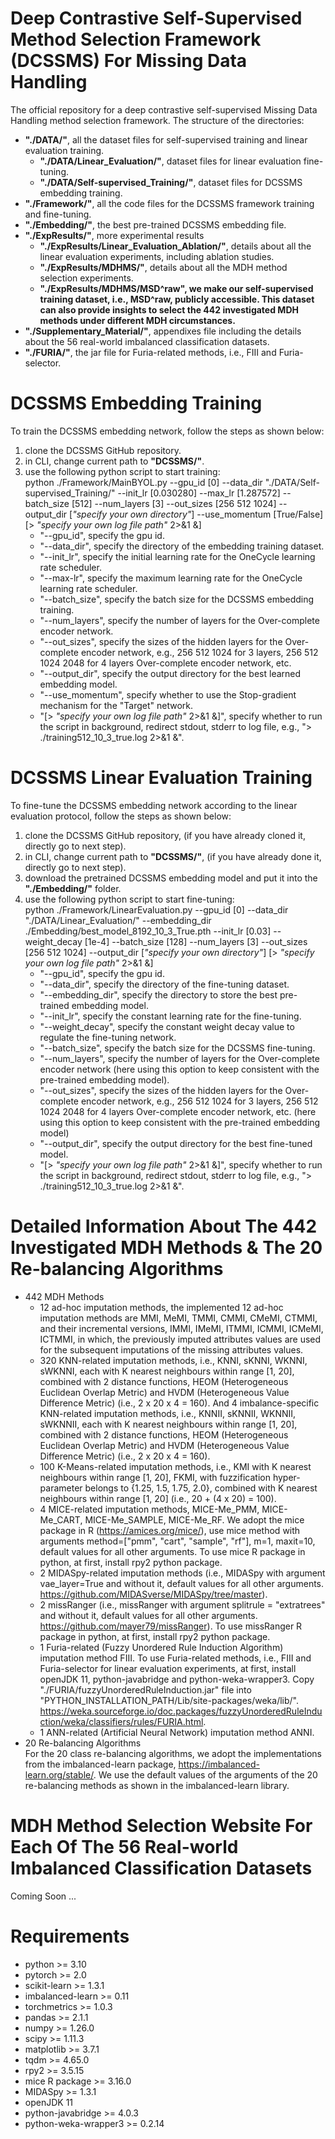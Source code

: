 # Deep Contrastive Self-Supervised Method Selection Framework (DCSSMS) For Missing Data Handling
The official repository for a deep contrastive self-supervised Missing Data Handling method selection framework.
The structure of the directories:
- **"./DATA/"**, all the dataset files for self-supervised training and linear evaluation training.
	- **"./DATA/Linear_Evaluation/"**, dataset files for linear evaluation fine-tuning.
	- **"./DATA/Self-supervised_Training/"**, dataset files for DCSSMS embedding training.
- **"./Framework/"**, all the code files for the DCSSMS framework training and fine-tuning.
- **"./Embedding/"**, the best pre-trained DCSSMS embedding file.
- **"./ExpResults/"**, more experimental results
    - **"./ExpResults/Linear_Evaluation_Ablation/"**, details about all the linear evaluation experiments, including ablation studies.
	- **"./ExpResults/MDHMS/"**, details about all the MDH method selection experiments.
	- **"./ExpResults/MDHMS/MSD^raw", we make our self-supervised training dataset, i.e., MSD^raw, publicly accessible. This dataset can also provide insights to select the $442$ investigated MDH methods under different MDH circumstances.**
- **"./Supplementary_Material/"**, appendixes file including the details about the 56 real-world imbalanced classification datasets.
- **"./FURIA/"**, the jar file for Furia-related methods, i.e., FIII and Furia-selector.

# DCSSMS Embedding Training
To train the DCSSMS embedding network, follow the steps as shown below:
1. clone the DCSSMS GitHub repository.
1. in CLI, change current path to **"DCSSMS/"**.
1. use the following python script to start training:<br/>
   python ./Framework/MainBYOL.py --gpu_id \[0\] --data_dir "./DATA/Self-supervised_Training/" --init_lr \[0.030280\] --max_lr \[1.287572\] --batch_size \[512\] --num_layers \[3\] --out_sizes \[256 512 1024\] --output_dir \[_"specify your own directory"_\] --use_momentum \[True/False\] \[> _"specify your own log file path"_ 2>&1 &\]
   - "--gpu_id", specify the gpu id.
   - "--data_dir", specify the directory of the embedding training dataset.
   - "--init_lr", specify the initial learning rate for the OneCycle learning rate scheduler.
   - "--max-lr", specify the maximum learning rate for the OneCycle learning rate scheduler.
   - "--batch_size", specify the batch size for the DCSSMS embedding training.
   - "--num_layers", specify the number of layers for the Over-complete encoder network.
   - "--out_sizes", specify the sizes of the hidden layers for the Over-complete encoder network, e.g., 256 512 1024 for 3 layers, 256 512 1024 2048 for 4 layers Over-complete encoder network, etc.
   - "--output_dir", specify the output directory for the best learned embedding model.
   - "--use_momentum", specify whether to use the Stop-gradient mechanism for the "Target" network.
   - "\[> _"specify your own log file path"_ 2>&1 &\]", specify whether to run the script in background, redirect stdout, stderr to log file, e.g., "> ./training512_10_3_true.log 2>&1 &".

# DCSSMS Linear Evaluation Training
To fine-tune the DCSSMS embedding network according to the linear evaluation protocol, follow the steps as shown below:
1. clone the DCSSMS GitHub repository, (if you have already cloned it, directly go to next step).
1. in CLI, change current path to **"DCSSMS/"**, (if you have already done it, directly go to next step).
1. download the pretrained DCSSMS embedding model and put it into the **"./Embedding/"** folder.
1. use the following python script to start fine-tuning:<br/>
   python ./Framework/LinearEvaluation.py --gpu_id \[0\] --data_dir "./DATA/Linear_Evaluation/" --embedding_dir ./Embedding/best_model_8192_10_3_True.pth --init_lr \[0.03\] --weight_decay \[1e-4\] --batch_size \[128\] --num_layers \[3\] --out_sizes \[256 512 1024\] --output_dir \[_"specify your own directory"_\] \[> _"specify your own log file path"_ 2>&1 &\]
   - "--gpu_id", specify the gpu id.
   - "--data_dir", specify the directory of the fine-tuning dataset.
   - "--embedding_dir", specify the directory to store the best pre-trained embedding model.
   - "--init_lr", specify the constant learning rate for the fine-tuning.
   - "--weight_decay", specify the constant weight decay value to regulate the fine-tuning network.
   - "--batch_size", specify the batch size for the DCSSMS fine-tuning.
   - "--num_layers", specify the number of layers for the Over-complete encoder network (here using this option to keep consistent with the pre-trained embedding model).
   - "--out_sizes", specify the sizes of the hidden layers for the Over-complete encoder network, e.g., 256 512 1024 for 3 layers, 256 512 1024 2048 for 4 layers Over-complete encoder network, etc. (here using this option to keep consistent with the pre-trained embedding model)
   - "--output_dir", specify the output directory for the best fine-tuned model.
   - "\[> _"specify your own log file path"_ 2>&1 &\]", specify whether to run the script in background, redirect stdout, stderr to log file, e.g., "> ./training512_10_3_true.log 2>&1 &".

# Detailed Information About The 442 Investigated MDH Methods & The 20 Re-balancing Algorithms
- 442 MDH Methods
  - 12 ad-hoc imputation methods, the implemented 12 ad-hoc imputation methods are MMI, MeMI, TMMI, CMMI, CMeMI, CTMMI, and their incremental versions, IMMI, IMeMI, ITMMI, ICMMI, ICMeMI, ICTMMI, in which, the previously imputed attributes values are used for the subsequent imputations of the missing attributes values. 
  - 320 KNN-related imputation methods, i.e., KNNI, sKNNI, WKNNI, sWKNNI, each with K nearest neighbours within range \[1, 20\], combined with 2 distance functions, HEOM (Heterogeneous Euclidean Overlap Metric) and HVDM (Heterogeneous Value Difference Metric) (i.e., 2 x 20 x 4 = 160). And 4 imbalance-specific KNN-related imputation methods, i.e., KNNII, sKNNII, WKNNII, sWKNNII, each with K nearest neighbours within range \[1, 20\], combined with 2 distance functions, HEOM (Heterogeneous Euclidean Overlap Metric) and HVDM (Heterogeneous Value Difference Metric) (i.e., 2 x 20 x 4 = 160).
  - 100 K-Means-related imputation methods, i.e., KMI with K nearest neighbours within range \[1, 20\], FKMI, with fuzzification hyper-parameter belongs to {1.25, 1.5, 1.75, 2.0}, combined with K nearest neighbours within range \[1, 20\] (i.e., 20 + (4 x 20) = 100).
  - 4 MICE-related imputation methods, MICE-Me_PMM, MICE-Me_CART, MICE-Me_SAMPLE, MICE-Me_RF. We adopt the mice package in R (https://amices.org/mice/), use mice method with arguments method=\["pmm", "cart", "sample", "rf"\], m=1, maxit=10, default values for all other arguments. To use mice R package in python, at first, install rpy2 python package. 
  - 2 MIDASpy-related imputation methods (i.e., MIDASpy with argument vae_layer=True and without it, default values for all other arguments. https://github.com/MIDASverse/MIDASpy/tree/master).
  - 2 missRanger (i.e., missRanger with argument splitrule = "extratrees" and without it, default values for all other arguments. https://github.com/mayer79/missRanger). To use missRanger R package in python, at first, install rpy2 python package.
  - 1 Furia-related (Fuzzy Unordered Rule Induction Algorithm) imputation method FIII. To use Furia-related methods, i.e., FIII and Furia-selector for linear evaluation experiments, at first, install openJDK 11, python-javabridge and python-weka-wrapper3. Copy "./FURIA/fuzzyUnorderedRuleInduction.jar" file into "PYTHON_INSTALLATION_PATH/Lib/site-packages/weka/lib/". https://weka.sourceforge.io/doc.packages/fuzzyUnorderedRuleInduction/weka/classifiers/rules/FURIA.html.
  - 1 ANN-related (Artificial Neural Network) imputation method ANNI.
- 20 Re-balancing Algorithms <br/>
  For the 20 class re-balancing algorithms, we adopt the implementations from the imbalanced-learn package, https://imbalanced-learn.org/stable/. We use the default values of the arguments of the 20 re-balancing methods as shown in the imbalanced-learn library.

# MDH Method Selection Website For Each Of The 56 Real-world Imbalanced Classification Datasets
  Coming Soon ...
  
# Requirements
   - python >= 3.10
   - pytorch >= 2.0
   - scikit-learn >= 1.3.1
   - imbalanced-learn >= 0.11
   - torchmetrics >= 1.0.3
   - pandas >= 2.1.1
   - numpy >= 1.26.0
   - scipy >= 1.11.3
   - matplotlib >= 3.7.1
   - tqdm >= 4.65.0
   - rpy2 >= 3.5.15
   - mice R package >= 3.16.0
   - MIDASpy >= 1.3.1
   - openJDK 11
   - python-javabridge >= 4.0.3
   - python-weka-wrapper3 >= 0.2.14